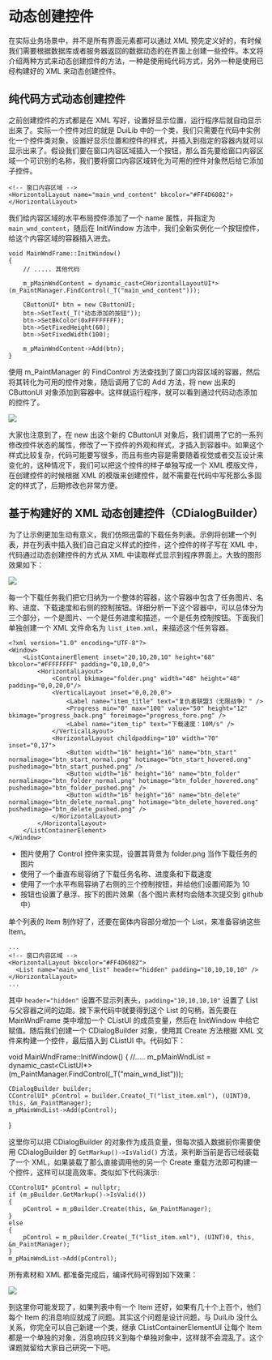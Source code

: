# 动态创建控件

在实际业务场景中，并不是所有界面元素都可以通过 XML 预先定义好的，有时候我们需要根据数据库或者服务器返回的数据动态的在界面上创建一些控件。本文将介绍两种方式来动态创建控件的方法，一种是使用纯代码方式，另外一种是使用已经构建好的 XML 来动态创建控件。

## 纯代码方式动态创建控件

之前创建控件的方式都是在 XML 写好，设置好显示位置，运行程序后就自动显示出来了。实际一个控件对应的就是 DuiLib 中的一个类，我们只需要在代码中实例化一个控件类对象，设置好显示位置和控件的样式，并插入到指定的容器内就可以显示出来了。假设我们要在窗口内容区域插入一个按钮，那么首先要给窗口内容区域一个可识别的名称，我们要将窗口内容区域转化为可用的控件对象然后给它添加子控件。

```
<!-- 窗口内容区域 -->
<HorizontalLayout name="main_wnd_content" bkcolor="#FF4D6082">
</HorizontalLayout>
```

我们给内容区域的水平布局控件添加了一个 name 属性，并指定为 `main_wnd_content`，随后在 InitWindow 方法中，我们全新实例化一个按钮控件，给这个内容区域的容器插入进去。

```
void MainWndFrame::InitWindow()
{
	// ..... 其他代码

	m_pMainWndContent = dynamic_cast<CHorizontalLayoutUI*>(m_PaintManager.FindControl(_T("main_wnd_content")));

	CButtonUI* btn = new CButtonUI;
	btn->SetText(_T("动态添加的按钮"));
	btn->SetBkColor(0xFFFFFFFF);
	btn->SetFixedHeight(60);
	btn->SetFixedWidth(100);

	m_pMainWndContent->Add(btn);
}
```

使用 m_PaintManager 的 FindControl 方法查找到了窗口内容区域的容器，然后将其转化为可用的控件对象，随后调用了它的 Add 方法，将 new 出来的 CButtonUI 对象添加到容器中。这样就运行程序，就可以看到通过代码动态添加的控件了。

<img src="2018-05-03_11-10-44.png" />

大家也注意到了，在 new 出这个新的 CButtonUI 对象后，我们调用了它的一系列修改控件状态的属性，修改了一下控件的外观和样式，才插入到容器中。如果这个样式比较复杂，代码可能要写很多，而且有些内容是需要随着视觉或者交互设计来变化的，这种情况下，我们可以把这个控件的样子单独写成一个 XML 模版文件，在创建控件的时候根据 XML 的模版来创建控件，就不需要在代码中写死那么多固定的样式了，后期修改也非常方便。

## 基于构建好的 XML 动态创建控件（CDialogBuilder）

为了让示例更加生动有意义，我们仿照迅雷的下载任务列表。示例将创建一个列表，并在列表中插入我们自己自定义样式的控件，这个控件的样子写在 XML 中，代码通过动态创建控件的方式从 XML 中读取样式显示到程序界面上。大致的图形效果如下：

<img src="2018-05-03_11-29-10.png" />

每一个下载任务我们把它归纳为一个整体的容器，这个容器中包含了任务图片、名称、进度、下载速度和右侧的控制按钮。详细分析一下这个容器中，可以总体分为三个部分，一个是图片、一个是任务进度和描述，一个是任务控制按钮。下面我们单独创建一个 XML 文件命名为 `list_item.xml`，来描述这个任务容器。

```
<?xml version="1.0" encoding="UTF-8"?>
<Window>
	<ListContainerElement inset="20,10,20,10" height="68" bkcolor="#FFFFFFFF" padding="0,10,0,0">
		<HorizontalLayout>
			<Control bkimage="folder.png" width="48" height="48" padding="0,0,20,0"/>
			<VerticalLayout inset="0,0,20,0">
				<Label name="item_title" text="复仇者联盟3（无限战争）" />
				<Progress min="0" max="100" value="50" height="12" bkimage="progress_back.png" foreimage="progress_fore.png" />
				<Label name="item_tip" text="下载速度：10M/s" />
			</VerticalLayout>
			<HorizontalLayout childpadding="10" width="70" inset="0,17">
				<Button width="16" height="16" name="btn_start" normalimage="btn_start_normal.png" hotimage="btn_start_hovered.ong" pushedimage="btn_start_pushed.png" />
				<Button width="16" height="16" name="btn_folder" normalimage="btn_folder_normal.png" hotimage="btn_folder_hovered.ong" pushedimage="btn_folder_pushed.png" />
				<Button width="16" height="16" name="btn_delete" normalimage="btn_delete_normal.png" hotimage="btn_delete_hovered.ong" pushedimage="btn_delete_pushed.png" />
			</HorizontalLayout>
		</HorizontalLayout>
	</ListContainerElement>
</Window>
```

 - 图片使用了 Control 控件来实现，设置其背景为 folder.png 当作下载任务的图片
 - 使用了一个垂直布局容纳了下载任务名称、进度条和下载速度
 - 使用了一个水平布局容纳了右侧的三个控制按钮，并给他们设置间距为 10
 - 按钮也设置了悬浮、按下的图片效果（各个图片素材均会随本次提交到 github 中）

单个列表的 Item 制作好了，还要在窗体内容部分增加一个 List，来准备容纳这些 Item。

```
...
<!-- 窗口内容区域 -->
<HorizontalLayout bkcolor="#FF4D6082">
  <List name="main_wnd_list" header="hidden" padding="10,10,10,10" />
</HorizontalLayout>
...
```

其中 `header="hidden"` 设置不显示列表头，`padding="10,10,10,10"` 设置了 List 与父容器之间的边距。接下来代码中就要得到这个 List 的句柄，首先要在 MainWndFrame 类中增加一个 CListUI 的成员变量，然后在 InitWindow 中给它赋值。随后我们创建一个 CDialogBuilder 对象，使用其 Create 方法根据 XML 文件来构建一个控件，最后插入到 CListUI 中。代码如下：

void MainWndFrame::InitWindow()
{
	//.....
	m_pMainWndList = dynamic_cast<CListUI*>(m_PaintManager.FindControl(_T("main_wnd_list")));

	CDialogBuilder builder;
	CControlUI* pControl = builder.Create(_T("list_item.xml"), (UINT)0, this, &m_PaintManager);
	m_pMainWndList->Add(pControl);
}

这里你可以把 CDialogBuilder 的对象作为成员变量，但每次插入数据前你需要使用 CDialogBuilder 的 `GetMarkup()->IsValid()` 方法，来判断当前是否已经装载了一个 XML，如果装载了那么直接调用他的另一个 Create 重载方法即可构建一个控件，这样可以提高效率。类似如下代码演示:

```
CControlUI* pControl = nullptr;
if (m_pBuilder.GetMarkup()->IsValid())
{
	pControl = m_pBuilder.Create(this, &m_PaintManager);
}
else
{
	pControl = m_pBuilder.Create(_T("list_item.xml"), (UINT)0, this, &m_PaintManager);
}
m_pMainWndList->Add(pControl);
```

所有素材和 XML 都准备完成后，编译代码可得到如下效果：

<img src="2018-05-03_14-52-01.png" />

到这里你可能发现了，如果列表中有一个 Item 还好，如果有几十个上百个，他们每个 Item 的消息响应就成了问题。其实这个问题是设计问题，与 DuiLib 没什么关系，你完全可以自己新建一个类，继承 CListContainerElementUI 让每个 Item 都是一个单独的对象，消息响应转义到每个单独对象中，这样就不会混乱了。这个课题就留给大家自己研究一下吧。
